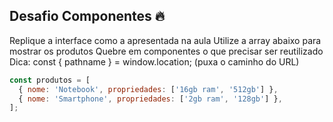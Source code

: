 ## Desafio Componentes  🔥

Replique a interface como a apresentada na aula
Utilize a array abaixo para mostrar os produtos
Quebre em componentes o que precisar ser reutilizado
Dica: const { pathname } = window.location; (puxa o caminho do URL)

```js
const produtos = [
  { nome: 'Notebook', propriedades: ['16gb ram', '512gb'] },
  { nome: 'Smartphone', propriedades: ['2gb ram', '128gb'] },
];
```
